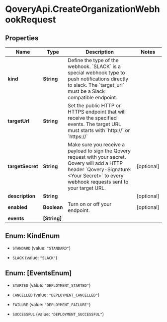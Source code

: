 # QoveryApi.CreateOrganizationWebhookRequest

## Properties

Name | Type | Description | Notes
------------ | ------------- | ------------- | -------------
**kind** | **String** | Define the type of the webhook. &#x60;SLACK&#x60; is a special webhook type to push notifications directly to slack. The &#x60;target_url&#x60; must be a Slack compatible endpoint. | 
**targetUrl** | **String** | Set the public HTTP or HTTPS endpoint that will receive the specified events. The target URL must starts with &#x60;http://&#x60; or &#x60;https://&#x60;  | 
**targetSecret** | **String** | Make sure you receive a payload to sign the Qovery request with your secret. Qovery will add a HTTP header &#x60;Qovery-Signature: &lt;Your Secret&gt;&#x60; to every webhook requests sent to your target URL.  | [optional] 
**description** | **String** |  | [optional] 
**enabled** | **Boolean** | Turn on or off your endpoint. | [optional] 
**events** | **[String]** |  | 



## Enum: KindEnum


* `STANDARD` (value: `"STANDARD"`)

* `SLACK` (value: `"SLACK"`)





## Enum: [EventsEnum]


* `STARTED` (value: `"DEPLOYMENT_STARTED"`)

* `CANCELLED` (value: `"DEPLOYMENT_CANCELLED"`)

* `FAILURE` (value: `"DEPLOYMENT_FAILURE"`)

* `SUCCESSFUL` (value: `"DEPLOYMENT_SUCCESSFUL"`)




